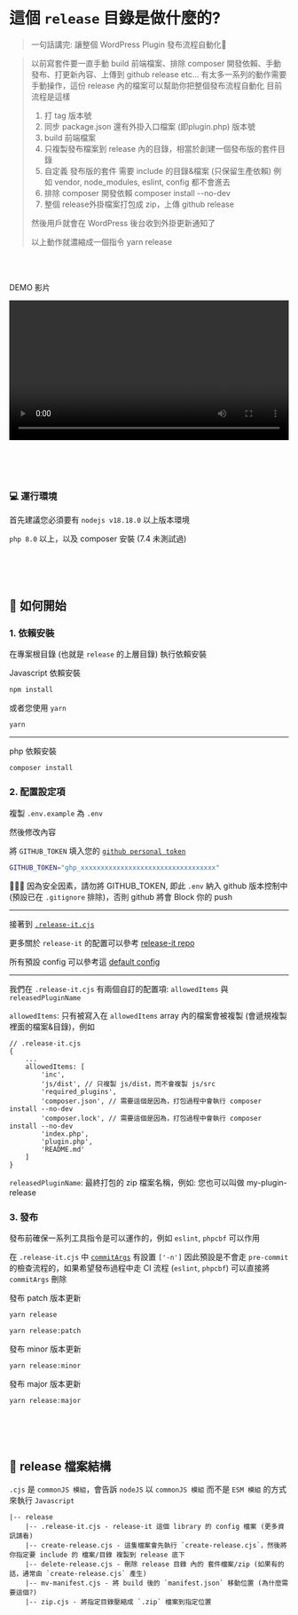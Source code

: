 # 這個 `release` 目錄是做什麼的?

> 一句話講完: 讓整個 WordPress Plugin 發布流程自動化🚀

> 以前寫套件要一直手動 build 前端檔案、排除 composer 開發依賴、手動發布、打更新內容、上傳到 github release etc...
> 有太多一系列的動作需要手動操作，這份 release 內的檔案可以幫助你把整個發布流程自動化
> 目前流程是這樣
> 1. 打 tag 版本號
> 2. 同步 package.json 還有外掛入口檔案 (即plugin.php) 版本號
> 3. build 前端檔案
> 4. 只複製發布檔案到 release 內的目錄，相當於創建一個發布版的套件目錄
> 5. 自定義 發布版的套件 需要 include 的目錄&檔案 (只保留生產依賴)
> 例如 vendor, node_modules, eslint, config 都不會進去
> 6. 排除 composer 開發依賴 composer install --no-dev
> 7. 整個 release外掛檔案打包成 zip，上傳 github release
>
> 然後用戶就會在 WordPress 後台收到外掛更新通知了
>
> 以上動作就濃縮成一個指令 yarn release


<br />
<br />

DEMO 影片

<video src="https://github.com/j7-dev/wp-react-plugin/assets/9213776/3c41ba8f-a1de-42bb-9b56-7ce1a7047373
" width="100%"></video>




<br />
<br />
<br />


### 💻 運行環境

首先建議您必須要有 `nodejs v18.18.0` 以上版本環境

`php 8.0` 以上，以及 composer 安裝 (7.4 未測試過)

<br />
<br />
<br />

## 🤘 如何開始

### 1. 依賴安裝

在專案根目錄 (也就是 `release` 的上層目錄) 執行依賴安裝

Javascript 依賴安裝

```bash
npm install
```

或者您使用 `yarn`

```bash
yarn
```

---

php 依賴安裝

```bash
composer install
```

### 2. 配置設定項

複製 `.env.example` 為 `.env`

然後修改內容

將 `GITHUB_TOKEN` 填入您的 [`github personal token`](https://docs.github.com/en/authentication/keeping-your-account-and-data-secure/managing-your-personal-access-tokens#creating-a-personal-access-token-classic)

```bash
GITHUB_TOKEN="ghp_xxxxxxxxxxxxxxxxxxxxxxxxxxxxxxxxxx"
```

🚩🚩🚩 因為安全因素，請勿將 GITHUB_TOKEN, 即此 `.env` 納入 github 版本控制中 (預設已在 `.gitignore` 排除)，否則 github 將會 Block 你的 push

---

接著到 [`.release-it.cjs`](https://github.com/j7-dev/wp-react-plugin/blob/master/release/.release-it.cjs)

更多關於 `release-it` 的配置可以參考 [release-it repo](https://github.com/release-it/release-it)

所有預設 config 可以參考這 [default config](https://github.com/release-it/release-it/blob/main/config/release-it.json)

---

我們在 `.release-it.cjs` 有兩個自訂的配置項: `allowedItems` 與 `releasedPluginName`

`allowedItems`: 只有被寫入在 `allowedItems` array 內的檔案會被複製 (會遞規複製裡面的檔案&目錄)，例如

```
// .release-it.cjs
{
	...
	allowedItems: [
		'inc',
		'js/dist', // 只複製 js/dist，而不會複製 js/src
		'required_plugins',
		'composer.json', // 需要這個是因為，打包過程中會執行 composer install --no-dev
		'composer.lock', // 需要這個是因為，打包過程中會執行 composer install --no-dev
		'index.php',
		'plugin.php',
		'README.md'
	]
}
```

`releasedPluginName`: 最終打包的 zip 檔案名稱，例如: 您也可以叫做 my-plugin-release


### 3. 發布

發布前確保一系列工具指令是可以運作的，例如 `eslint`, `phpcbf` 可以作用

在 `.release-it.cjs` 中 [`commitArgs`](https://github.com/j7-dev/wp-react-plugin/blob/1257b83683b81f0b87d5aa0ce93b8e3496e485e7/release/.release-it.cjs#L21) 有設置 `['-n']` 因此預設是不會走 `pre-commit` 的檢查流程的，如果希望發布過程中走 CI 流程 (`eslint`, `phpcbf`) 可以直接將 `commitArgs` 刪除

發布 patch 版本更新

```bash
yarn release
```

```bash
yarn release:patch
```

發布 minor 版本更新

```bash
yarn release:minor
```

發布 major 版本更新

```bash
yarn release:major
```

<br />
<br />
<br />

## 📁 release 檔案結構

`.cjs` 是 `commonJS 模組`，會告訴 `nodeJS` 以 `commonJS 模組` 而不是 `ESM 模組` 的方式來執行 `Javascript`

```
|-- release
    |-- .release-it.cjs - release-it 這個 library 的 config 檔案 (更多資訊請看)
    |-- create-release.cjs - 這隻檔案會先執行 `create-release.cjs`，然後將你指定要 include 的 檔案/目錄 複製到 release 底下
    |-- delete-release.cjs - 刪除 release 目錄 內的 套件檔案/zip (如果有的話，通常由 `create-release.cjs` 產生)
    |-- mv-manifest.cjs - 將 build 後的 `manifest.json` 移動位置 (為什麼需要這個?)
    |-- zip.cjs - 將指定目錄壓縮成 `.zip` 檔案到指定位置
```
